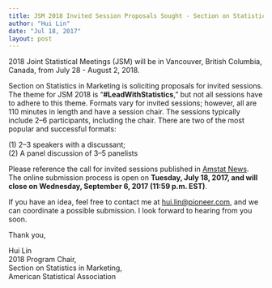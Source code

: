 ```yaml
---
title: JSM 2018 Invited Session Proposals Sought - Section on Statistics in Marketing
author: "Hui Lin"
date: "Jul 18, 2017"
layout: post
---
```


 
2018 Joint Statistical Meetings (JSM) will be in Vancouver, British Columbia, Canada, from July 28 - August 2, 2018. 
 
Section on Statistics in Marketing is soliciting proposals for invited sessions. The theme for JSM 2018 is “**#LeadWithStatistics**,” but not all sessions have to adhere to this theme. Formats vary for invited sessions; however, all are 110 minutes in length and have a session chair. The sessions typically include 2–6 participants, including the chair. There are two of the most popular and successful formats: 

(1) 2–3 speakers with a discussant;  
(2) A panel discussion of 3–5 panelists

Please reference the call for invited sessions published in [Amstat News](http://magazine.amstat.org/blog/2017/07/01/jsm2018proposals/).  The online submission process is open on **Tuesday, July 18, 2017, and will close on Wednesday, September 6, 2017 (11:59 p.m. EST)**.
 
If you have an idea, feel free to contact me at hui.lin@pioneer.com, and we can coordinate a possible submission. I look forward to hearing from you soon.
 
Thank you,
 
Hui Lin  
2018 Program Chair,  
Section on Statistics in Marketing,  
American Statistical Association